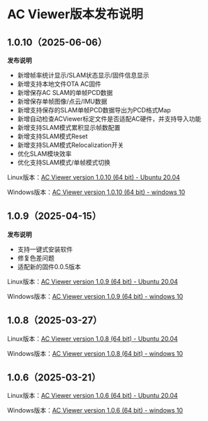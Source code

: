 # AC Viewer版本发布说明

## 1.0.10（2025-06-06）

**发布说明**

- 新增帧率统计显示/SLAM状态显示/固件信息显示
- 新增支持本地文件OTA AC固件
- 新增保存AC SLAM的单帧PCD数据
- 新增保存单帧图像/点云/IMU数据
- 新增支持保存的SLAM单帧PCD数据导出为PCD格式Map
- 新增自动检查ACViewer标定文件是否适配AC硬件，并支持导入功能
- 新增支持SLAM模式累积显示帧数配置
- 新增支持SLAM模式Reset 
- 新增支持SLAM模式Relocalization开关 
- 优化SLAM模块效率
- 优化支持SLAM模式/单帧模式切换

Linux版本：[AC Viewer version 1.0.10 (64 bit) - Ubuntu 20.04](https://cdn.robosense.cn/ACViewer%20Release/AcViewer_Linux_x86_64_release_1.0.10.deb)

Windows版本：[AC Viewer version 1.0.10 (64 bit) - windows 10](https://cdn.robosense.cn/ACViewer%20Release/AcViewer_Win_x86_64_release_1.0.10.exe)



## 1.0.9（2025-04-15）

**发布说明**

- 支持一键式安装软件
- 修复色差问题
- 适配新的固件0.0.5版本

Linux版本：[AC Viewer version 1.0.9 (64 bit) - Ubuntu 20.04](https://cdn.robosense.cn/AC_wiki/AcViewer_Linux_x86_64_release_1.0.9.deb)

Windows版本：[AC Viewer version 1.0.9 (64 bit) - windows 10](https://cdn.robosense.cn/AC_wiki/AcViewer_Win_x86_64_release_1.0.9.exe)



## 1.0.8（2025-03-27）

Linux版本：[AC Viewer version 1.0.8 (64 bit) - Ubuntu 20.04](https://cdn.robosense.cn/AC_wiki/AcViewer_Linux_x86_64_release_1.0.8.zip)

Windows版本：[AC Viewer version 1.0.8 (64 bit) - windows 10](https://cdn.robosense.cn/AC_wiki/AcViewer_Win_x86_64_release_1.0.8.zip)



## 1.0.6（2025-03-21）

Linux版本：[AC Viewer version 1.0.6 (64 bit) - Ubuntu 20.04](https://cdn.robosense.cn/AC_wiki/AcViewer_Linux_x86_64_release_1.0.6.zip)

Windows版本：[AC Viewer version 1.0.6 (64 bit) - windows 10](https://cdn.robosense.cn/AC_wiki/AcViewer_Win_x86_64_release_1.0.6.zip)



